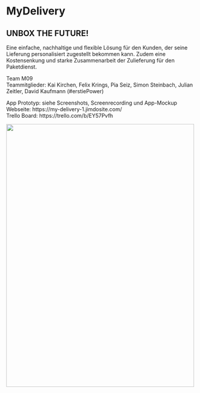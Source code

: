 <h1>MyDelivery</h1>

<h2>UNBOX THE FUTURE!</h2>

<p>Eine einfache, nachhaltige und flexible Lösung für den Kunden, der seine Lieferung personalisiert zugestellt bekommen kann. Zudem eine Kostensenkung und starke Zusammenarbeit der Zulieferung für den Paketdienst.</p>

<p>Team M09 <br>
Teammitglieder: Kai Kirchen, Felix Krings, Pia Seiz, Simon Steinbach, Julian Zeitler, David Kaufmann (#erstiePower)</p>

<p>App Prototyp: siehe Screenshots, Screenrecording und App-Mockup<br>
Webseite: https://my-delivery-1.jimdosite.com/<br>
Trello Board: https://trello.com/b/EY57Pvfh
</p>

<img src="App Screenshots/1_Login Screen.png" width="500" height="700">
